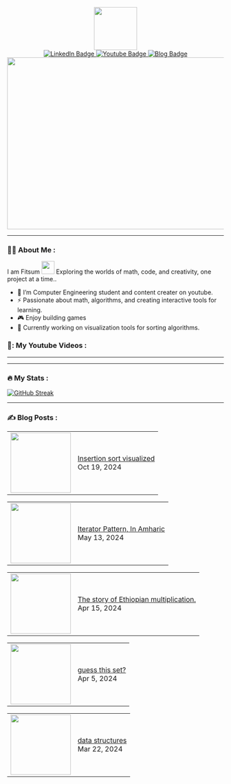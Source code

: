 <div id="header" align="center">
  <img src="https://i.giphy.com/media/v1.Y2lkPTc5MGI3NjExMThjdXB1MXJ5M2hxZHA4aHpyaHFsdGw4YXF4Nm81MmZhcW9tYWFzdyZlcD12MV9pbnRlcm5hbF9naWZfYnlfaWQmY3Q9cw/QX7nMrAHVN0FFD7EtK/giphy.gif" width="100"/>
   <div id="badges">
     <a href="linkedin.com/in/fit-s-u-m">
       <img src="https://img.shields.io/badge/LinkedIn-blue?style=for-the-badge&logo=linkedin&logoColor=white" alt="LinkedIn Badge"/>
     </a>
     <a href="youtube.com/@Nehemiah-zm1ip">
       <img src="https://img.shields.io/badge/YouTube-red?style=for-the-badge&logo=youtube&logoColor=white" alt="Youtube Badge"/>
     </a>
     <a href="fit-s-u-m.github.io">
       <img src="https://img.shields.io/badge/Blog-black?style=for-the-badge" alt="Blog Badge"/>
     </a>
   </div>
   <div align="center">
  <img src="https://i.giphy.com/media/v1.Y2lkPTc5MGI3NjExcXd4aHRhZWlkYXZjNzd0cXU4dnl2bnZ1YXE0YWx2Mm5mZGZ6amlvZSZlcD12MV9pbnRlcm5hbF9naWZfYnlfaWQmY3Q9Zw/SWoSkN6DxTszqIKEqv/giphy.gif" width="700" height="400"/>
</div>
</div>

---


### :technologist: About Me :


I am Fitsum <img src="https://media.giphy.com/media/WUlplcMpOCEmTGBtBW/giphy.gif" width="30"> Exploring the worlds of math, code, and creativity, one project at a time..

- :telescope: I’m Computer Engineering student and content creater on youtube.
- :zap: Passionate about math, algorithms, and creating interactive tools for learning.
- :video_game: Enjoy building games
- :seedling: Currently working on visualization tools for sorting algorithms.
  
### 🎥: My Youtube Videos :
---
<!-- YOUTUBE:START -->
<!-- YOUTUBE:START -->
---

### :fire: My Stats :
[![GitHub Streak](https://github-readme-streak-stats.herokuapp.com?user=fit-s-u-m&theme=dayfox)](https://git.io/streak-stats)

---

### :writing_hand: Blog Posts :
<!-- BLOG-POST-LIST:START --><table><tr><td><a href="https://www.youtube.com/watch?v=UC406o5hHOU"><img width="140px" src="http://img.youtube.com/vi/UC406o5hHOU/maxresdefault.jpg"></a></td>
<td><a href="https://www.youtube.com/watch?v=UC406o5hHOU">Insertion sort visualized</a><br/>Oct 19, 2024</td></tr></table>
<table><tr><td><a href="https://www.youtube.com/watch?v=USq1NnfhV2Y"><img width="140px" src="http://img.youtube.com/vi/USq1NnfhV2Y/maxresdefault.jpg"></a></td>
<td><a href="https://www.youtube.com/watch?v=USq1NnfhV2Y">Iterator Pattern, In Amharic</a><br/>May 13, 2024</td></tr></table>
<table><tr><td><a href="https://www.youtube.com/watch?v=y5sdg_IRYqc"><img width="140px" src="http://img.youtube.com/vi/y5sdg_IRYqc/maxresdefault.jpg"></a></td>
<td><a href="https://www.youtube.com/watch?v=y5sdg_IRYqc">The story of Ethiopian multiplication.</a><br/>Apr 15, 2024</td></tr></table>
<table><tr><td><a href="https://www.youtube.com/watch?v=8NvueNKbQiY"><img width="140px" src="http://img.youtube.com/vi/8NvueNKbQiY/maxresdefault.jpg"></a></td>
<td><a href="https://www.youtube.com/watch?v=8NvueNKbQiY">guess this set?</a><br/>Apr 5, 2024</td></tr></table>
<table><tr><td><a href="https://www.youtube.com/watch?v=I6zMjpxpUXs"><img width="140px" src="http://img.youtube.com/vi/I6zMjpxpUXs/maxresdefault.jpg"></a></td>
<td><a href="https://www.youtube.com/watch?v=I6zMjpxpUXs">data structures</a><br/>Mar 22, 2024</td></tr></table>
<!-- BLOG-POST-LIST:END -->
